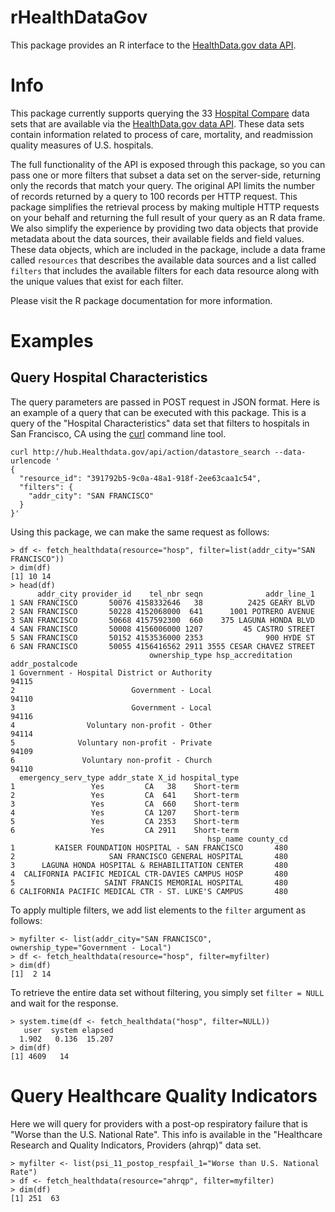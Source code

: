 rHealthDataGov
==============

This package provides an R interface to the [HealthData.gov data API](http://www.healthdata.gov/data-api).

Info
====

This package currently supports querying the 33 [Hospital Compare](http://hub.healthdata.gov/dataset/hospital-compare-api) data sets that are available via the [HealthData.gov data API](http://www.healthdata.gov/data-api).  These data sets contain information related to process of care, mortality, and readmission quality measures of U.S. hospitals.

The full functionality of the API is exposed through this package, so you can pass one or more filters that subset a data set on the server-side, returning only the records that match your query.  The original API limits the number of records returned by a query to 100 records per HTTP request.  This package simplifies the retrieval process by making multiple HTTP requests on your behalf and returning the full result of your query as an R data frame.  We also simplify the experience by providing two data objects that provide metadata about the data sources, their available fields and field values.  These data objects, which are included in the package, include a data frame called `resources` that describes the available data sources and a list called `filters` that includes the available filters for each data resource along with the unique values that exist for each filter.

Please visit the R package documentation for more information.


Examples
========

Query Hospital Characteristics 
------------------------------

The query parameters are passed in POST request in JSON format.  Here is an example of a query that can be executed with this package.  This is a query of the "Hospital Characteristics" data set that filters to hospitals in San Francisco, CA using the [curl](http://en.wikipedia.org/wiki/CURL#cURL) command line tool.

```
curl http://hub.Healthdata.gov/api/action/datastore_search --data-urlencode '
{
  "resource_id": "391792b5-9c0a-48a1-918f-2ee63caa1c54",
  "filters": {
    "addr_city": "SAN FRANCISCO"
  }
}'
```

Using this package, we can make the same request as follows:

```
> df <- fetch_healthdata(resource="hosp", filter=list(addr_city="SAN FRANCISCO"))
> dim(df)
[1] 10 14
> head(df)
      addr_city provider_id    tel_nbr seqn              addr_line_1
1 SAN FRANCISCO       50076 4158332646   38          2425 GEARY BLVD
2 SAN FRANCISCO       50228 4152068000  641      1001 POTRERO AVENUE
3 SAN FRANCISCO       50668 4157592300  660    375 LAGUNA HONDA BLVD
4 SAN FRANCISCO       50008 4156006000 1207         45 CASTRO STREET
5 SAN FRANCISCO       50152 4153536000 2353              900 HYDE ST
6 SAN FRANCISCO       50055 4156416562 2911 3555 CESAR CHAVEZ STREET
                               ownership_type hsp_accreditation addr_postalcode
1 Government - Hospital District or Authority                             94115
2                          Government - Local                             94110
3                          Government - Local                             94116
4                Voluntary non-profit - Other                             94114
5              Voluntary non-profit - Private                             94109
6               Voluntary non-profit - Church                             94110
  emergency_serv_type addr_state X_id hospital_type
1                 Yes         CA   38    Short-term
2                 Yes         CA  641    Short-term
3                 Yes         CA  660    Short-term
4                 Yes         CA 1207    Short-term
5                 Yes         CA 2353    Short-term
6                 Yes         CA 2911    Short-term
                                            hsp_name county_cd
1         KAISER FOUNDATION HOSPITAL - SAN FRANCISCO       480
2                     SAN FRANCISCO GENERAL HOSPITAL       480
3      LAGUNA HONDA HOSPITAL & REHABILITATION CENTER       480
4  CALIFORNIA PACIFIC MEDICAL CTR-DAVIES CAMPUS HOSP       480
5                    SAINT FRANCIS MEMORIAL HOSPITAL       480
6 CALIFORNIA PACIFIC MEDICAL CTR - ST. LUKE'S CAMPUS       480
```

To apply multiple filters, we add list elements to the `filter` argument as follows:

```
> myfilter <- list(addr_city="SAN FRANCISCO", ownership_type="Government - Local")
> df <- fetch_healthdata(resource="hosp", filter=myfilter)
> dim(df)
[1]  2 14
```


To retrieve the entire data set without filtering, you simply set `filter = NULL` and wait for the response.

```
> system.time(df <- fetch_healthdata("hosp", filter=NULL))
   user  system elapsed 
  1.902   0.136  15.207 
> dim(df)
[1] 4609   14
```

Query Healthcare Quality Indicators
===================================

Here we will query for providers with a post-op respiratory failure that is "Worse than the U.S. National Rate".  This info is available in the "Healthcare Research and Quality Indicators, Providers (ahrqp)" data set.

```
> myfilter <- list(psi_11_postop_respfail_1="Worse than U.S. National Rate")
> df <- fetch_healthdata(resource="ahrqp", filter=myfilter)
> dim(df)
[1] 251  63
```

